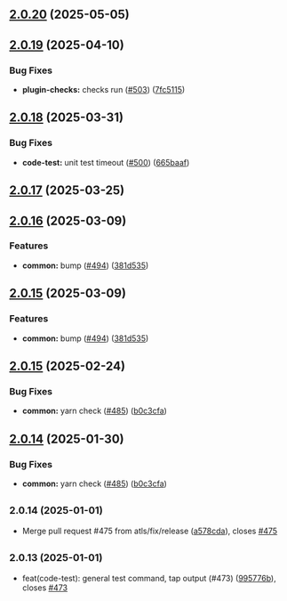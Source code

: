 ## [2.0.20](https://github.com/atls/raijin/compare/@atls/code-test@2.0.19...@atls/code-test@2.0.20) (2025-05-05)

## [2.0.19](https://github.com/atls/raijin/compare/@atls/code-test@2.0.18...@atls/code-test@2.0.19) (2025-04-10)

### Bug Fixes

- **plugin-checks:** checks run ([#503](https://github.com/atls/raijin/issues/503)) ([7fc5115](https://github.com/atls/raijin/commit/7fc5115dd1b7122e4edb14996ece7edf7cee98c8))

## [2.0.18](https://github.com/atls/raijin/compare/@atls/code-test@2.0.17...@atls/code-test@2.0.18) (2025-03-31)

### Bug Fixes

- **code-test:** unit test timeout ([#500](https://github.com/atls/raijin/issues/500)) ([665baaf](https://github.com/atls/raijin/commit/665baafbea37fba66fb6ceedb1c415d7ef13cbb6))

## [2.0.17](https://github.com/atls/raijin/compare/@atls/code-test@2.0.16...@atls/code-test@2.0.17) (2025-03-25)

## [2.0.16](https://github.com/atls/raijin/compare/@atls/code-test@2.0.15...@atls/code-test@2.0.16) (2025-03-09)

### Features

- **common:** bump ([#494](https://github.com/atls/raijin/issues/494)) ([381d535](https://github.com/atls/raijin/commit/381d5357c2818e157330933edb9256936d251ca3))

## [2.0.15](https://github.com/atls/raijin/compare/@atls/code-test@2.0.15...@atls/code-test@2.0.15) (2025-03-09)

### Features

- **common:** bump ([#494](https://github.com/atls/raijin/issues/494)) ([381d535](https://github.com/atls/raijin/commit/381d5357c2818e157330933edb9256936d251ca3))

## [2.0.15](https://github.com/atls/raijin/compare/@atls/code-test@2.0.14...@atls/code-test@2.0.15) (2025-02-24)

### Bug Fixes

- **common:** yarn check ([#485](https://github.com/atls/raijin/issues/485)) ([b0c3cfa](https://github.com/atls/raijin/commit/b0c3cfad8f559c55691ca733c7a3a7b3cd00c4d8))

## [2.0.14](https://github.com/atls/raijin/compare/@atls/code-test@2.0.14...@atls/code-test@2.0.14) (2025-01-30)

### Bug Fixes

- **common:** yarn check ([#485](https://github.com/atls/raijin/issues/485)) ([b0c3cfa](https://github.com/atls/raijin/commit/b0c3cfad8f559c55691ca733c7a3a7b3cd00c4d8))

## <small>2.0.14 (2025-01-01)</small>

- Merge pull request #475 from atls/fix/release ([a578cda](https://github.com/atls/raijin/commit/a578cda)), closes [#475](https://github.com/atls/raijin/issues/475)

## <small>2.0.13 (2025-01-01)</small>

- feat(code-test): general test command, tap output (#473) ([995776b](https://github.com/atls/raijin/commit/995776b)), closes [#473](https://github.com/atls/raijin/issues/473)

